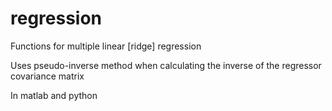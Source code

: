 # regression
Functions for multiple linear [ridge] regression

Uses pseudo-inverse method when calculating the inverse of the regressor covariance matrix

In matlab and python
